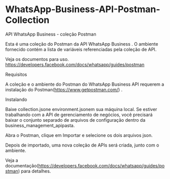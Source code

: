 # WhatsApp-Business-API-Postman-Collection


API WhatsApp Business - coleção Postman

Esta é uma coleção do Postman da API WhatsApp Business . O ambiente fornecido contém a lista de variáveis ​​referenciadas pela coleção de API.

Veja os documentos para uso. https://developers.facebook.com/docs/whatsapp/guides/postman

Requisitos

A coleção e o ambiente do Postman do WhatsApp Business API requerem a instalação do Postman(https://www.getpostman.com/) .

Instalando

Baixe collection.jsone environment.jsonem sua máquina local. Se estiver trabalhando com a API de gerenciamento de negócios, você precisará baixar o conjunto separado de arquivos de configuração dentro da business_management_apipasta.

Abra o Postman, clique em Importar e selecione os dois arquivos json.

Depois de importado, uma nova coleção de APIs será criada, junto com o ambiente.

Veja a documentação(https://developers.facebook.com/docs/whatsapp/guides/postman) para detalhes.





